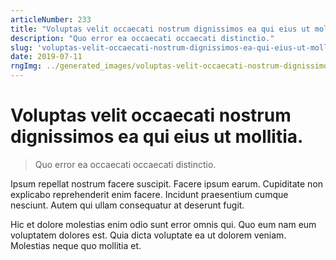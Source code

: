 ```yaml
---
articleNumber: 233
title: "Voluptas velit occaecati nostrum dignissimos ea qui eius ut mollitia."
description: "Quo error ea occaecati occaecati distinctio."
slug: 'voluptas-velit-occaecati-nostrum-dignissimos-ea-qui-eius-ut-mollitia.'
date: 2019-07-11
rngImg: ../generated_images/voluptas-velit-occaecati-nostrum-dignissimos-ea-qui-eius-ut-mollitia..jpg
---
```


# Voluptas velit occaecati nostrum dignissimos ea qui eius ut mollitia.

> Quo error ea occaecati occaecati distinctio.

Ipsum repellat nostrum facere suscipit. Facere ipsum earum. Cupiditate non explicabo reprehenderit enim facere. Incidunt praesentium cumque nesciunt. Autem qui ullam consequatur at deserunt fugit.
 Hic et dolore molestias enim odio sunt error omnis qui. Quo eum nam eum voluptatem dolores est. Quia dicta voluptate ea ut dolorem veniam. Molestias neque quo mollitia et.
